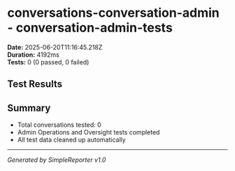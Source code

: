 # conversations-conversation-admin - conversation-admin-tests

**Date:** 2025-06-20T11:16:45.218Z  
**Duration:** 4192ms  
**Tests:** 0 (0 passed, 0 failed)

## Test Results



## Summary

- Total conversations tested: 0
- Admin Operations and Oversight tests completed
- All test data cleaned up automatically

---
*Generated by SimpleReporter v1.0*
